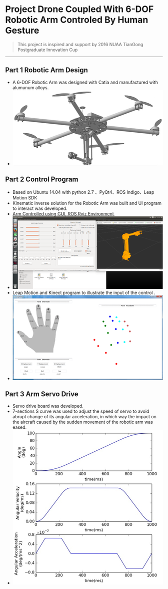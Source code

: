 # Project Drone Coupled With 6-DOF Robotic Arm Controled By Human Gesture
> This project is inspired and support by 2016 NUAA TianGong Postgraduate Innovation Cup

---

## Part 1 Robotic Arm Design
+ A 6-DOF Robotic Arm was designed with Catia and manufactured with alumunum alloys.
+ ![](./Model.jpg)

## Part 2 Control Program
+ Based on Ubuntu 14.04 with python 2.7 、PyQt4、ROS Indigo、Leap Motion SDK
+ Kinematic inverse solution for the Robotic Arm was built and UI program to interact was developed.
+ [Arm Controlled using GUI, ROS Rviz Environment](https://www.youtube.com/embed/pT87frJrrzI).
+ ![](./GUI.png)
+ Leap Motion and Kinect program to illustrate the input of the control .
+ ![](./LeapMotion.jpg)

## Part 3 Arm Servo Drive
+ Servo drive board was developed.
+ 7-sections S curve was used to adjust the speed of servo to avoid abrupt change of its angular acceleration, in which way the impact on the aircraft caused by the sudden movement of the robotic arm was eased.
+ ![](/S-Curve/S-Curve.png)

